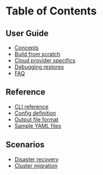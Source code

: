 # Table of Contents

## User Guide

* [Concepts][1]
* [Build from scratch][0]
* [Cloud provider specifics][9]
* [Debugging restores][4]
* [FAQ][10]

## Reference
* [CLI reference][2]
* [Config definition][5]
* [Output file format][6]
* [Sample YAML files][3]

## Scenarios
* [Disaster recovery][7]
* [Cluster migration][8]

[0]: build-from-scratch.md
[1]: concepts.md
[2]: cli-reference
[3]: /examples
[4]: debugging-restores.md
[5]: config-definition.md
[6]: output-file-format.md
[7]: use-cases.md#disaster-recovery
[8]: use-cases.md#cluster-migration
[9]: cloud-provider-specifics.md
[10]: faq.md
